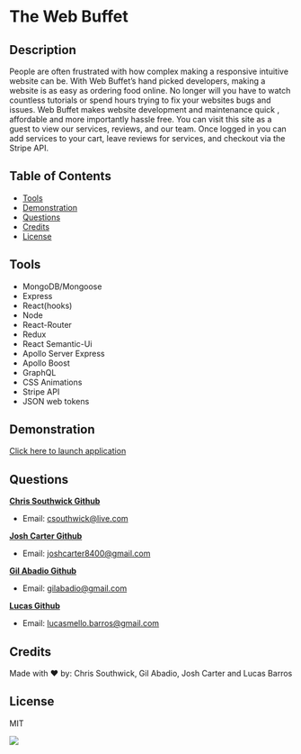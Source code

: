 # The Web Buffet

## Description

People are often frustrated with how complex making a responsive intuitive website can be. With Web Buffet’s hand picked developers, making a website is as easy as ordering food online. No longer will you have to watch countless tutorials or spend hours trying to fix your websites bugs and issues. Web Buffet makes website development and maintenance quick , affordable and more importantly hassle free. You can visit this site as a guest to view our services, reviews, and our team. Once logged in you can add services to your cart, leave reviews for services, and checkout via the Stripe API.

## Table of Contents

- [Tools](#Tools)
- [Demonstration](#Demonstration)
- [Questions](#questions)
- [Credits](#credits)
- [License](#license)

## Tools

- MongoDB/Mongoose
- Express
- React(hooks)
- Node
- React-Router
- Redux
- React Semantic-Ui
- Apollo Server Express
- Apollo Boost
- GraphQL
- CSS Animations
- Stripe API
- JSON web tokens

## Demonstration

[Click here to launch application](https://glacial-atoll-63430.herokuapp.com/)

## Questions

**[Chris Southwick Github](https://github.com/csouthwick)**

- Email: csouthwick@live.com

**[Josh Carter Github](https://github.com/JoshCarter8400)**

- Email: joshcarter8400@gmail.com

**[Gil Abadio Github](https://github.com/gilabadio)**

- Email: gilabadio@gmail.com

**[Lucas Github](https://github.com/lucasmbarros)**

- Email: lucasmello.barros@gmail.com

## Credits

Made with ❤️ by: Chris Southwick, Gil Abadio, Josh Carter and Lucas Barros


## License

MIT

<img src="C:\Users\joshc\Desktop\CODE\2U Trilogy\Projects\project-3\client\public\images\web-buffet-screenshot.png"/>
